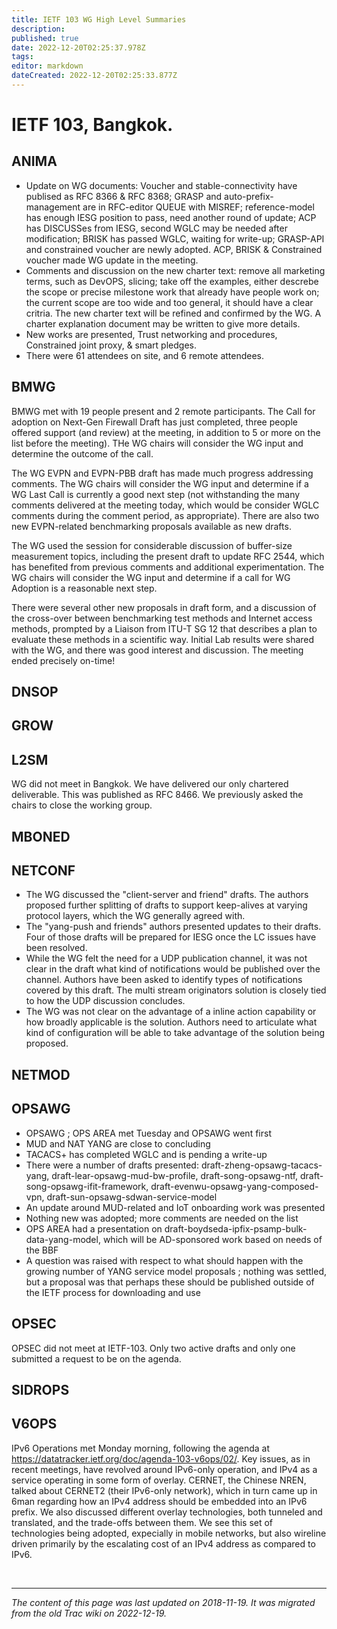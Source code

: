```yaml
---
title: IETF 103 WG High Level Summaries
description: 
published: true
date: 2022-12-20T02:25:37.978Z
tags: 
editor: markdown
dateCreated: 2022-12-20T02:25:33.877Z
---
```


# IETF 103, Bangkok.

## ANIMA

 -   Update on WG documents: Voucher and stable-connectivity have publised as RFC 8366 & RFC 8368; GRASP and auto-prefix-management are in RFC-editor QUEUE with MISREF; reference-model has enough IESG position to pass, need another round of update; ACP has DISCUSSes from IESG, second WGLC may be needed after modification; BRISK has passed WGLC, waiting for write-up; GRASP-API and constrained voucher are newly adopted. ACP, BRISK & Constrained voucher made WG update in the meeting.
 -   Comments and discussion on the new charter text: remove all marketing terms, such as DevOPS, slicing; take off the examples, either descrebe the scope or precise milestone work that already have people work on; the current scope are too wide and too general, it should have a clear critria. The new charter text will be refined and confirmed by the WG. A charter explanation document may be written to give more details.
 -   New works are presented, Trust networking and procedures, Constrained joint proxy, & smart pledges.
 -   There were 61 attendees on site, and 6 remote attendees. 

## BMWG

BMWG met with 19 people present and 2 remote participants. The Call for adoption on Next-Gen Firewall Draft has just completed, three people offered support (and review) at the meeting, in addition to 5 or more on the list before the meeting). THe WG chairs will consider the WG input and determine the outcome of the call.

The WG EVPN and EVPN-PBB draft has made much progress addressing comments. The WG chairs will consider the WG input and determine if a WG Last Call is currently a good next step (not withstanding the many comments delivered at the meeting today, which would be consider WGLC comments during the comment period, as appropriate). There are also two new EVPN-related benchmarking proposals available as new drafts.

The WG used the session for considerable discussion of buffer-size measurement topics, including the present draft to update RFC 2544, which has benefited from previous comments and additional experimentation. The WG chairs will consider the WG input and determine if a call for WG Adoption is a reasonable next step.

There were several other new proposals in draft form, and a discussion of the cross-over between benchmarking test methods and Internet access methods, prompted by a Liaison from ITU-T SG 12 that describes a plan to evaluate these methods in a scientific way. Initial Lab results were shared with the WG, and there was good interest and discussion. The meeting ended precisely on-time!

## DNSOP

## GROW

## L2SM

   WG did not meet in Bangkok. We have delivered our only chartered deliverable. This was published as RFC 8466. We previously asked the chairs to close the working group.

## MBONED

## NETCONF

  -  The WG discussed the "client-server and friend" drafts. The authors proposed further splitting of drafts to support keep-alives at varying protocol layers, which the WG generally agreed with.
  -  The "yang-push and friends" authors presented updates to their drafts. Four of those drafts will be prepared for IESG once the LC issues have been resolved.
  -  While the WG felt the need for a UDP publication channel, it was not clear in the draft what kind of notifications would be published over the channel. Authors have been asked to identify types of notifications covered by this draft. The multi stream originators solution is closely tied to how the UDP discussion concludes.
 -   The WG was not clear on the advantage of a inline action capability or how broadly applicable is the solution. Authors need to articulate what kind of configuration will be able to take advantage of the solution being proposed. 

## NETMOD

## OPSAWG

 -   OPSAWG ; OPS AREA met Tuesday and OPSAWG went first
 -   MUD and NAT YANG are close to concluding
 -   TACACS+ has completed WGLC and is pending a write-up
 -   There were a number of drafts presented: draft-zheng-opsawg-tacacs-yang, draft-lear-opsawg-mud-bw-profile, draft-song-opsawg-ntf, draft-song-opsawg-ifit-framework, draft-evenwu-opsawg-yang-composed-vpn, draft-sun-opsawg-sdwan-service-model
 -   An update around MUD-related and IoT onboarding work was presented
 -   Nothing new was adopted; more comments are needed on the list
 -   OPS AREA had a presentation on draft-boydseda-ipfix-psamp-bulk-data-yang-model, which will be AD-sponsored work based on needs of the BBF
 -   A question was raised with respect to what should happen with the growing number of YANG service model proposals ; nothing was settled, but a proposal was that perhaps these should be published outside of the IETF process for downloading and use 

## OPSEC

   OPSEC did not meet at IETF-103. Only two active drafts and only one submitted a request to be on the agenda.

## SIDROPS

## V6OPS
  IPv6 Operations met Monday morning, following the agenda at https://datatracker.ietf.org/doc/agenda-103-v6ops/02/. Key issues, as in recent meetings, have revolved around IPv6-only operation, and IPv4 as a service operating in some form of overlay. CERNET, the Chinese NREN, talked about CERNET2 (their IPv6-only network), which in turn came up in 6man regarding how an IPv4 address should be embedded into an IPv6 prefix. We also discussed different overlay technologies, both tunneled and translated, and the trade-offs between them. We see this set of technologies being adopted, expecially in mobile networks, but also wireline driven primarily by the escalating cost of an IPv4 address as compared to IPv6.







&nbsp;
&nbsp;
&nbsp;

---

*The content of this page was last updated on 2018-11-19. It was migrated from the old Trac wiki on 2022-12-19.*
